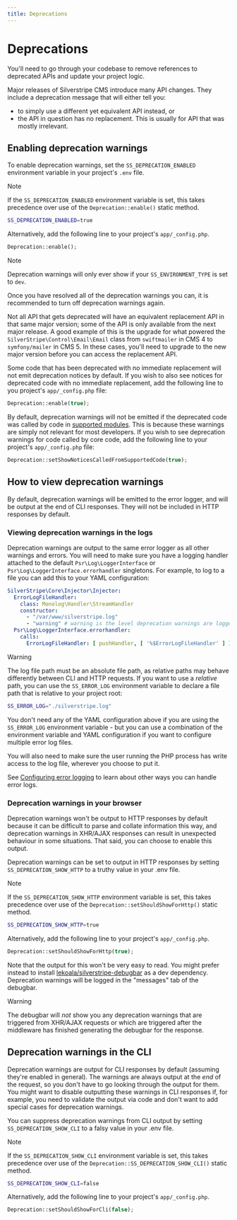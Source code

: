 ```yaml
---
title: Deprecations
---
```


# Deprecations

You'll need to go through your codebase to remove references to deprecated APIs and update your project logic.

Major releases of Silverstripe CMS introduce many API changes. They include a deprecation message that will either tell you:

- to simply use a different yet equivalent API instead, or
- the API in question has no replacement. This is usually for API that was mostly irrelevant.

## Enabling deprecation warnings

To enable deprecation warnings, set the `SS_DEPRECATION_ENABLED` environment variable in your project's `.env` file.

> [!NOTE]
> If the `SS_DEPRECATION_ENABLED` environment variable is set, this takes precedence over use of the `Deprecation::enable()` static method.

```bash
SS_DEPRECATION_ENABLED=true
```

Alternatively, add the following line to your project's `app/_config.php`.

```php
Deprecation::enable();
```

> [!NOTE]
> Deprecation warnings will only ever show if your `SS_ENVIRONMENT_TYPE` is set to `dev`.

Once you have resolved all of the deprecation warnings you can, it is recommended to turn off deprecation warnings again.

Not all API that gets deprecated will have an equivalent replacement API in that same major version; some of the API is only available from the next major release. A good example of this is the upgrade for what powered the `SilverStripe\Control\Email\Email` class from `swiftmailer` in CMS 4 to `symfony/mailer` in CMS 5. In these cases, you'll need to upgrade to the new major version before you can access the replacement API.

Some code that has been deprecated with no immediate replacement will not emit deprecation notices by default. If you wish to also see notices for deprecated code with no immediate replacement, add the following line to you project's `app/_config.php` file:

```php
Deprecation::enable(true);
```

By default, deprecation warnings will not be emitted if the deprecated code was called by code in [supported modules](/project_governance/supported_modules/). This is because these warnings are simply not relevant for most developers. If you wish to see deprecation warnings for code called by core code, add the following line to your project's `app/_config.php` file:

```php
Deprecation::setShowNoticesCalledFromSupportedCode(true);
```

## How to view deprecation warnings

By default, deprecation warnings will be emitted to the error logger, and will be output at the end of CLI responses. They will not be included in HTTP responses by default.

### Viewing deprecation warnings in the logs

Deprecation warnings are output to the same error logger as all other warnings and errors. You will need to make sure you have a logging handler attached to the default `Psr\Log\LoggerInterface` or `Psr\Log\LoggerInterface.errorhandler` singletons. For example, to log to a file you can add this to your YAML configuration:

```yml
SilverStripe\Core\Injector\Injector:
  ErrorLogFileHandler:
    class: Monolog\Handler\StreamHandler
    constructor:
      - "/var/www/silverstripe.log"
      - "warning" # warning is the level deprecation warnings are logged as
  Psr\Log\LoggerInterface.errorhandler:
    calls:
      ErrorLogFileHandler: [ pushHandler, [ '%$ErrorLogFileHandler' ] ]
```

> [!WARNING]
> The log file path must be an absolute file path, as relative paths may behave differently between CLI and HTTP requests. If you want to use a *relative* path, you can use the `SS_ERROR_LOG` environment variable to declare a file path that is relative to your project root:
>
> ```bash
> SS_ERROR_LOG="./silverstripe.log"
> ```
>
> You don't need any of the YAML configuration above if you are using the `SS_ERROR_LOG` environment variable - but you can use a combination of the environment variable and YAML configuration if you want to configure multiple error log files.
>
> You will also need to make sure the user running the PHP process has write access to the log file, wherever you choose to put it.

See [Configuring error logging](/developer_guides/debugging/error_handling/#configuring-error-logging) to learn about other ways you can handle error logs.

### Deprecation warnings in your browser

Deprecation warnings won't be output to HTTP responses by default because it can be difficult to parse and collate information this way, and deprecation warnings in XHR/AJAX responses can result in unexpected behaviour in some situations. That said, you can choose to enable this output.

Deprecation warnings can be set to output in HTTP responses by setting `SS_DEPRECATION_SHOW_HTTP` to a truthy value in your .env file.

> [!NOTE]
> If the `SS_DEPRECATION_SHOW_HTTP` environment variable is set, this takes precedence over use of the `Deprecation::setShouldShowForHttp()` static method.

```bash
SS_DEPRECATION_SHOW_HTTP=true
```

Alternatively, add the following line to your project's `app/_config.php`.

```php
Deprecation::setShouldShowForHttp(true);
```

Note that the output for this won't be very easy to read. You might prefer instead to install [lekoala/silverstripe-debugbar](https://github.com/lekoala/silverstripe-debugbar) as a dev dependency. Deprecation warnings will be logged in the "messages" tab of the debugbar.

> [!WARNING]
> The debugbar will *not* show you any deprecation warnings that are triggered from XHR/AJAX requests or which are triggered after the middleware has finished generating the debugbar for the response.

## Deprecation warnings in the CLI

Deprecation warnings are output for CLI responses by default (assuming they're enabled in general). The warnings are always output at the *end* of the request, so you don't have to go looking through the output for them. You might want to disable outputting these warnings in CLI responses if, for example, you need to validate the output via code and don't want to add special cases for deprecation warnings.

You can suppress deprecation warnings from CLI output by setting `SS_DEPRECATION_SHOW_CLI` to a falsy value in your .env file.

> [!NOTE]
> If the `SS_DEPRECATION_SHOW_CLI` environment variable is set, this takes precedence over use of the `Deprecation::SS_DEPRECATION_SHOW_CLI()` static method.

```bash
SS_DEPRECATION_SHOW_CLI=false
```

Alternatively, add the following line to your project's `app/_config.php`.

```php
Deprecation::setShouldShowForCli(false);
```
